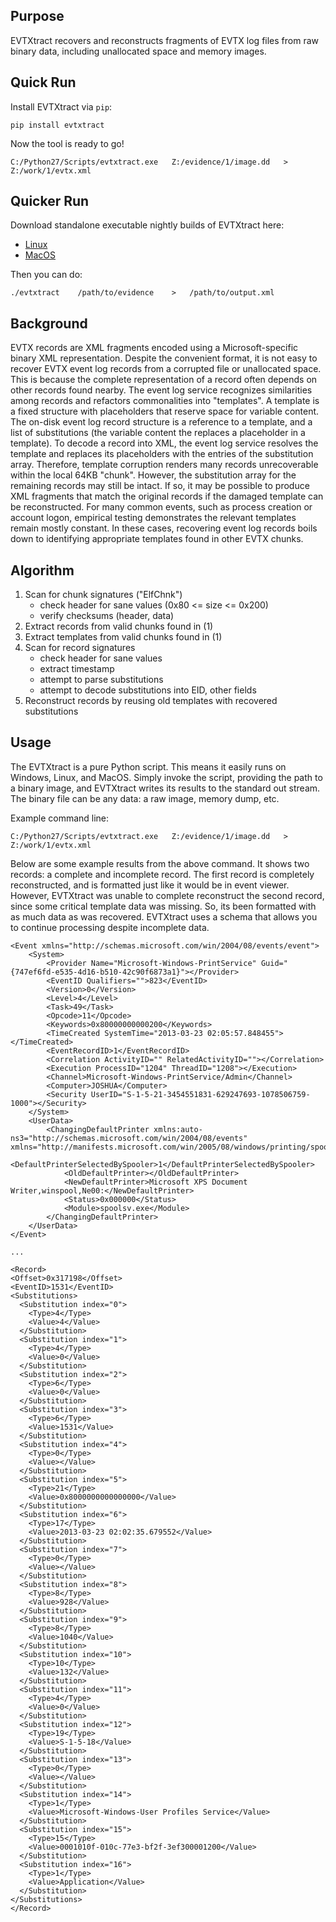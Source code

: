 
Purpose
-------
EVTXtract recovers and reconstructs fragments of EVTX log files from raw binary data, including unallocated space and memory images.

Quick Run
---------

Install EVTXtract via `pip`:

    pip install evtxtract

Now the tool is ready to go!

    C:/Python27/Scripts/evtxtract.exe   Z:/evidence/1/image.dd   >   Z:/work/1/evtx.xml


Quicker Run
-----------

Download standalone executable nightly builds of EVTXtract here:

  - [Linux](https://s3.amazonaws.com/build-artifacts.floss.flare.fireeye.com/travis/linux/dist/evtxtract)
  - [MacOS](https://s3.amazonaws.com/build-artifacts.floss.flare.fireeye.com/travis/osx/dist/evtxtract)

Then you can do:

    ./evtxtract    /path/to/evidence    >   /path/to/output.xml


Background
----------

EVTX records are XML fragments encoded using a Microsoft-specific binary XML representation.
Despite the convenient format, it is not easy to recover EVTX event log records from a corrupted file or unallocated space.
This is because the complete representation of a record often depends on other records found nearby.
The event log service recognizes similarities among records and refactors commonalities into "templates".
A template is a fixed structure with placeholders that reserve space for variable content.
The on-disk event log record structure is a reference to a template, and a list of substitutions (the variable content the replaces a placeholder in a template).
To decode a record into XML, the event log service resolves the template and replaces its placeholders with the entries of the substitution array.
Therefore, template corruption renders many records unrecoverable within the local 64KB "chunk".
However, the substitution array for the remaining records may still be intact.
If so, it may be possible to produce XML fragments that match the original records if the damaged template can be reconstructed.
For many common events, such as process creation or account logon, empirical testing demonstrates the relevant templates remain mostly constant.
In these cases, recovering event log records boils down to identifying appropriate templates found in other EVTX chunks.


Algorithm
---------

1. Scan for chunk signatures ("ElfChnk")
   - check header for sane values (0x80 <= size <= 0x200)
   - verify checksums (header, data)
2. Extract records from valid chunks found in (1)
3. Extract templates from valid chunks found in (1)
4. Scan for record signatures
   - check header for sane values
   - extract timestamp
   - attempt to parse substitutions
   - attempt to decode substitutions into EID, other fields
5. Reconstruct records by reusing old templates with recovered substitutions


Usage
-----

The EVTXtract is a pure Python script.
This means it easily runs on Windows, Linux, and MacOS.
Simply invoke the script, providing the path to a binary image, and EVTXtract writes its results to the standard out stream.
The binary file can be any data: a raw image, memory dump, etc.

Example command line:

    C:/Python27/Scripts/evtxtract.exe   Z:/evidence/1/image.dd   >   Z:/work/1/evtx.xml

Below are some example results from the above command.
It shows two records: a complete and incomplete record.
The first record is completely reconstructed,
  and is formatted just like it would be in event viewer.
However, EVTXtract was unable to complete reconstruct the second record,
 since some critical template data was missing.
So, its been formatted with as much data as was recovered.
EVTXtract uses a schema that allows you to continue processing despite incomplete data.

    <Event xmlns="http://schemas.microsoft.com/win/2004/08/events/event">
        <System>
            <Provider Name="Microsoft-Windows-PrintService" Guid="{747ef6fd-e535-4d16-b510-42c90f6873a1}"></Provider>
            <EventID Qualifiers="">823</EventID>
            <Version>0</Version>
            <Level>4</Level>
            <Task>49</Task>
            <Opcode>11</Opcode>
            <Keywords>0x80000000000200</Keywords>
            <TimeCreated SystemTime="2013-03-23 02:05:57.848455"></TimeCreated>
            <EventRecordID>1</EventRecordID>
            <Correlation ActivityID="" RelatedActivityID=""></Correlation>
            <Execution ProcessID="1204" ThreadID="1208"></Execution>
            <Channel>Microsoft-Windows-PrintService/Admin</Channel>
            <Computer>JOSHUA</Computer>
            <Security UserID="S-1-5-21-3454551831-629247693-1078506759-1000"></Security>
        </System>
        <UserData>
            <ChangingDefaultPrinter xmlns:auto-ns3="http://schemas.microsoft.com/win/2004/08/events" xmlns="http://manifests.microsoft.com/win/2005/08/windows/printing/spooler/core/events">
                <DefaultPrinterSelectedBySpooler>1</DefaultPrinterSelectedBySpooler>
                <OldDefaultPrinter></OldDefaultPrinter>
                <NewDefaultPrinter>Microsoft XPS Document Writer,winspool,Ne00:</NewDefaultPrinter>
                <Status>0x000000</Status>
                <Module>spoolsv.exe</Module>
            </ChangingDefaultPrinter>
        </UserData>
    </Event>

    ...

    <Record>
    <Offset>0x317198</Offset>
    <EventID>1531</EventID>
    <Substitutions>
      <Substitution index="0">
        <Type>4</Type>
        <Value>4</Value>
      </Substitution>
      <Substitution index="1">
        <Type>4</Type>
        <Value>0</Value>
      </Substitution>
      <Substitution index="2">
        <Type>6</Type>
        <Value>0</Value>
      </Substitution>
      <Substitution index="3">
        <Type>6</Type>
        <Value>1531</Value>
      </Substitution>
      <Substitution index="4">
        <Type>0</Type>
        <Value></Value>
      </Substitution>
      <Substitution index="5">
        <Type>21</Type>
        <Value>0x8000000000000000</Value>
      </Substitution>
      <Substitution index="6">
        <Type>17</Type>
        <Value>2013-03-23 02:02:35.679552</Value>
      </Substitution>
      <Substitution index="7">
        <Type>0</Type>
        <Value></Value>
      </Substitution>
      <Substitution index="8">
        <Type>8</Type>
        <Value>928</Value>
      </Substitution>
      <Substitution index="9">
        <Type>8</Type>
        <Value>1040</Value>
      </Substitution>
      <Substitution index="10">
        <Type>10</Type>
        <Value>132</Value>
      </Substitution>
      <Substitution index="11">
        <Type>4</Type>
        <Value>0</Value>
      </Substitution>
      <Substitution index="12">
        <Type>19</Type>
        <Value>S-1-5-18</Value>
      </Substitution>
      <Substitution index="13">
        <Type>0</Type>
        <Value></Value>
      </Substitution>
      <Substitution index="14">
        <Type>1</Type>
        <Value>Microsoft-Windows-User Profiles Service</Value>
      </Substitution>
      <Substitution index="15">
        <Type>15</Type>
        <Value>0001010f-010c-77e3-bf2f-3ef300001200</Value>
      </Substitution>
      <Substitution index="16">
        <Type>1</Type>
        <Value>Application</Value>
      </Substitution>
    </Substitutions>
    </Record>
